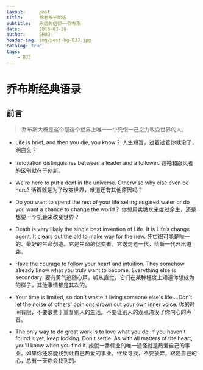 ```yaml
---
layout:     post
title:      乔老爷子的话
subtitle:   永远的信仰——乔布斯
date:       2018-03-20
author:     SHUO
header-img: img/post-bg-BJJ.jpg
catalog: true
tags:
    - BJJ
---
```


# 乔布斯经典语录
## 前言
> 乔布斯大概是这个是这个世界上唯一一个凭借一己之力改变世界的人。

* Life is brief, and then you die, you know？
人生短暂，过着过着你就没了，明白么？

* Innovation distinguishes between a leader and a follower.
领袖和跟风者的区别就在于创新。

* We're here to put a dent in the universe. Otherwise why else even be here?
活着就是为了改变世界，难道还有其他原因吗？

* Do you want to spend the rest of your life selling sugared water or do you want a chance to change the world？
你想用卖糖水来度过余生，还是想要一个机会来改变世界？

* Death is very likely the single best invention of Life. It is Life’s change agent. It clears out the old to make way for the new.
死亡很可能是唯一的、最好的生命创造。它是生命的促变者。它送走老一代，给新一代开出道路。

* Have the courage to follow your heart and intuition. They somehow already know what you truly want to become. Everything else is secondary.
要有勇气追随心声，听从直觉，它们在某种程度上知道你想成为的样子。其他事情都是其次的。

* Your time is limited, so don't waste it living someone else's life.…Don't let the noise of others' opinions drown out your own inner voice.
你的时间有限，不要浪费于重复别人的生活。不要让别人的观点淹没了你内心的声音。

* The only way to do great work is to love what you do. If you haven't found it yet, keep looking. Don't settle. As with all matters of the heart, you'll know when you find it.
成就一番伟业的唯一途径就是热爱自己的事业。如果你还没能找到让自己热爱的事业，继续寻找，不要放弃。跟随自己的心，总有一天你会找到的。
